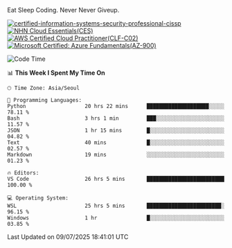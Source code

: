 Eat Sleep Coding.
Never Never Giveup.

[![certified-information-systems-security-professional-cissp](https://github.com/user-attachments/assets/d259884f-7f9a-4d80-a663-6968ead7464a)](https://www.credly.com/badges/f394a010-85a0-450b-9136-8043af01d71c/public_url)
[![NHN Cloud Essentials(CES)](https://github.com/user-attachments/assets/f405dcae-c923-424d-927f-e993bac10fa9)](https://www.nhncloud.com/kr/edu/certification/search)
[![AWS Certified Cloud Practitioner(CLF-C02)](https://github.com/user-attachments/assets/5199a6f5-42d5-4e70-b493-16c3fd42e691)](https://www.credly.com/badges/235e2b66-a782-4a21-ac77-ac4e42037113)
[![Microsoft Certified: Azure Fundamentals(AZ-900)](https://github.com/user-attachments/assets/7eb23f86-6311-42f9-83ab-166a25656710)](https://learn.microsoft.com/en-us/users/tiaz0128/credentials/ca6706271c8233ef)

<!--START_SECTION:waka-->
![Code Time](http://img.shields.io/badge/Code%20Time-4%2C274%20hrs%2011%20mins-blue)

📊 **This Week I Spent My Time On** 

```text
🕑︎ Time Zone: Asia/Seoul

💬 Programming Languages: 
Python                   20 hrs 22 mins      ████████████████████░░░░░   78.11 % 
Bash                     3 hrs 1 min         ███░░░░░░░░░░░░░░░░░░░░░░   11.57 % 
JSON                     1 hr 15 mins        █░░░░░░░░░░░░░░░░░░░░░░░░   04.82 % 
Text                     40 mins             █░░░░░░░░░░░░░░░░░░░░░░░░   02.57 % 
Markdown                 19 mins             ░░░░░░░░░░░░░░░░░░░░░░░░░   01.23 % 

🔥 Editors: 
VS Code                  26 hrs 5 mins       █████████████████████████   100.00 % 

💻 Operating System: 
WSL                      25 hrs 5 mins       ████████████████████████░   96.15 % 
Windows                  1 hr                █░░░░░░░░░░░░░░░░░░░░░░░░   03.85 % 
```


 Last Updated on 09/07/2025 18:41:01 UTC
<!--END_SECTION:waka-->

